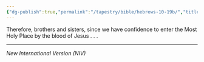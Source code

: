 ```yaml
---
{"dg-publish":true,"permalink":"/tapestry/bible/hebrews-10-19b/","title":"Hebrews 10:19b","tags":["bible"],"dgHomeLink":true,"dgShowLocalGraph":true,"dgEnableSearch":true}
---
```


Therefore, brothers and sisters, since we have confidence to enter the Most Holy Place by the blood of Jesus . . . 

---
*New International Version (NIV)*